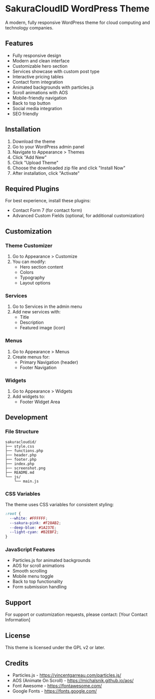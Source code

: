 # SakuraCloudID WordPress Theme

A modern, fully responsive WordPress theme for cloud computing and technology companies.

## Features

- Fully responsive design
- Modern and clean interface
- Customizable hero section
- Services showcase with custom post type
- Interactive pricing tables
- Contact form integration
- Animated backgrounds with particles.js
- Scroll animations with AOS
- Mobile-friendly navigation
- Back to top button
- Social media integration
- SEO friendly

## Installation

1. Download the theme
2. Go to your WordPress admin panel
3. Navigate to Appearance > Themes
4. Click "Add New"
5. Click "Upload Theme"
6. Choose the downloaded zip file and click "Install Now"
7. After installation, click "Activate"

## Required Plugins

For best experience, install these plugins:

- Contact Form 7 (for contact form)
- Advanced Custom Fields (optional, for additional customization)

## Customization

### Theme Customizer

1. Go to Appearance > Customize
2. You can modify:
   - Hero section content
   - Colors
   - Typography
   - Layout options

### Services

1. Go to Services in the admin menu
2. Add new services with:
   - Title
   - Description
   - Featured image (icon)

### Menus

1. Go to Appearance > Menus
2. Create menus for:
   - Primary Navigation (header)
   - Footer Navigation

### Widgets

1. Go to Appearance > Widgets
2. Add widgets to:
   - Footer Widget Area

## Development

### File Structure

```
sakuracloudid/
├── style.css
├── functions.php
├── header.php
├── footer.php
├── index.php
├── screenshot.png
├── README.md
└── js/
    └── main.js
```

### CSS Variables

The theme uses CSS variables for consistent styling:

```css
:root {
  --white: #FFFFFF;
  --sakura-pink: #F28AB2;
  --deep-blue: #1A237E;
  --light-cyan: #B2EBF2;
}
```

### JavaScript Features

- Particles.js for animated backgrounds
- AOS for scroll animations
- Smooth scrolling
- Mobile menu toggle
- Back to top functionality
- Form submission handling

## Support

For support or customization requests, please contact:
[Your Contact Information]

## License

This theme is licensed under the GPL v2 or later.

## Credits

- Particles.js - https://vincentgarreau.com/particles.js/
- AOS (Animate On Scroll) - https://michalsnik.github.io/aos/
- Font Awesome - https://fontawesome.com/
- Google Fonts - https://fonts.google.com/
